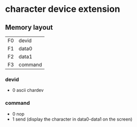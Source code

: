 # character device extension


## Memory layout

|    |            |
| -- | ---------- |
| F0 | devid      |
| F1 | data0      |
| F2 | data1      |
| F3 | command    |


### devid
* 0 ascii chardev

### command
* 0 nop
* 1 send (display the character in data0-data1 on the screen)


